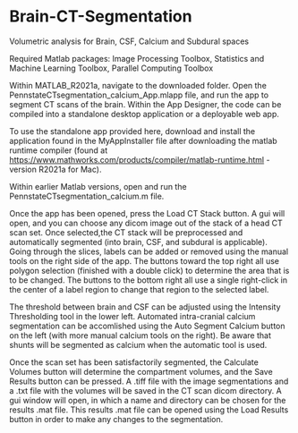 # Brain-CT-Segmentation
Volumetric analysis for Brain, CSF, Calcium and Subdural spaces

Required Matlab packages: Image Processing Toolbox, Statistics and Machine Learning Toolbox, Parallel Computing Toolbox  

Within MATLAB_R2021a, navigate to the downloaded folder.  Open the PennstateCTsegmentation_calcium_App.mlapp file, and run the app to segment CT scans of the brain.  Within the App Designer, the code can be compiled into a standalone desktop application or a deployable web app.  

To use the standalone app provided here, download and install the application found in the MyAppInstaller file after downloading the matlab runtime compiler (found at https://www.mathworks.com/products/compiler/matlab-runtime.html - version R2021a for Mac).

Within earlier Matlab versions, open and run the PennstateCTsegmentation_calcium.m file.  

Once the app has been opened, press the Load CT Stack button.  A gui will open, and you can choose any dicom image out of the stack of a head CT scan set.  Once selected,the CT stack will be preprocessed and automatically segmented (into brain, CSF, and subdural is applicable).  Going through the slices, labels can be added or removed using the manual tools on the right side of the app.  The buttons toward the top right all use polygon selection (finished with a double click) to determine the area that is to be changed.  The buttons to the bottom right all use a single right-click in the center of a label region to change that region to the selected label.  

The threshold between brain and CSF can be adjusted using the Intensity Thresholding tool in the lower left.  Automated intra-cranial calcium segmentation can be accomlished using the Auto Segment Calcium button on the left (with more manual calcium tools on the right).  Be aware that shunts will be segmented as calcium when the automatic tool is used.

Once the scan set has been satisfactorily segmented, the Calculate Volumes button will determine the compartment volumes, and the Save Results button can be pressed. A .tiff file with the image segmentations and a .txt file with the volumes will be saved in the CT scan dicom directory.  A gui window will open, in which a name and directory can be chosen for the results .mat file.  This results .mat file can be opened using the Load Results button in order to make any changes to the segmentation.
